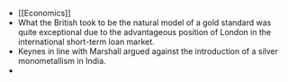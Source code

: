 - [[Economics]]
- What the British took to be the natural model of a gold standard was quite exceptional due to the advantageous position of London in the international short-term loan market. 
- Keynes in line with Marshall argued against the introduction of a silver monometallism in India.
- 